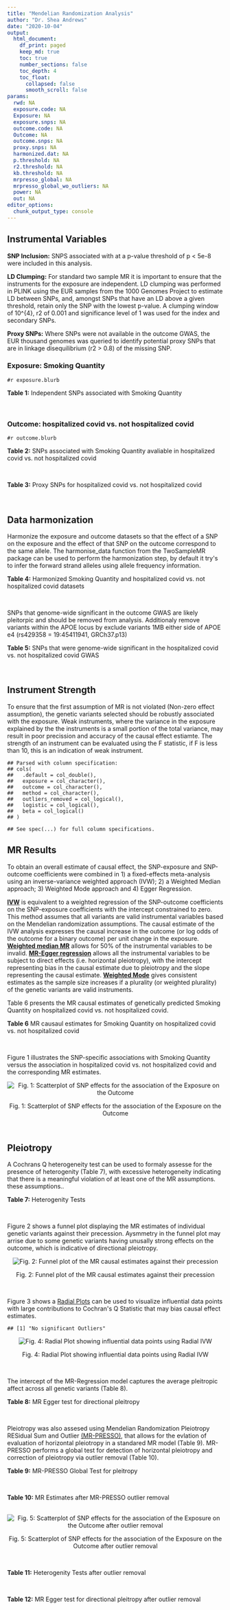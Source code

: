 ```yaml
---
title: "Mendelian Randomization Analysis"
author: "Dr. Shea Andrews"
date: "2020-10-04"
output:
  html_document:
    df_print: paged
    keep_md: true
    toc: true
    number_sections: false
    toc_depth: 4
    toc_float:
      collapsed: false
      smooth_scroll: false
params:
  rwd: NA
  exposure.code: NA
  Exposure: NA
  exposure.snps: NA
  outcome.code: NA
  Outcome: NA
  outcome.snps: NA
  proxy.snps: NA
  harmonized.dat: NA
  p.threshold: NA
  r2.threshold: NA
  kb.threshold: NA
  mrpresso_global: NA
  mrpresso_global_wo_outliers: NA
  power: NA
  out: NA
editor_options:
  chunk_output_type: console
---
```







## Instrumental Variables
**SNP Inclusion:** SNPS associated with at a p-value threshold of p < 5e-8 were included in this analysis.
<br>

**LD Clumping:** For standard two sample MR it is important to ensure that the instruments for the exposure are independent. LD clumping was performed in PLINK using the EUR samples from the 1000 Genomes Project to estimate LD between SNPs, and, amongst SNPs that have an LD above a given threshold, retain only the SNP with the lowest p-value. A clumping window of 10^{4}, r2 of 0.001 and significance level of 1 was used for the index and secondary SNPs.
<br>

**Proxy SNPs:** Where SNPs were not available in the outcome GWAS, the EUR thousand genomes was queried to identify potential proxy SNPs that are in linkage disequilibrium (r2 > 0.8) of the missing SNP.
<br>

### Exposure: Smoking Quantity
`#r exposure.blurb`
<br>

**Table 1:** Independent SNPs associated with Smoking Quantity
<div data-pagedtable="false">
  <script data-pagedtable-source type="application/json">
{"columns":[{"label":["SNP"],"name":[1],"type":["chr"],"align":["left"]},{"label":["CHROM"],"name":[2],"type":["dbl"],"align":["right"]},{"label":["POS"],"name":[3],"type":["dbl"],"align":["right"]},{"label":["REF"],"name":[4],"type":["chr"],"align":["left"]},{"label":["ALT"],"name":[5],"type":["chr"],"align":["left"]},{"label":["AF"],"name":[6],"type":["dbl"],"align":["right"]},{"label":["BETA"],"name":[7],"type":["dbl"],"align":["right"]},{"label":["SE"],"name":[8],"type":["dbl"],"align":["right"]},{"label":["Z"],"name":[9],"type":["dbl"],"align":["right"]},{"label":["P"],"name":[10],"type":["dbl"],"align":["right"]},{"label":["N"],"name":[11],"type":["dbl"],"align":["right"]},{"label":["TRAIT"],"name":[12],"type":["chr"],"align":["left"]}],"data":[{"1":"rs2072659","2":"1","3":"154548521","4":"C","5":"G","6":"0.1050","7":"-0.0359","8":"0.00526","9":"-6.825095","10":"1.71e-12","11":"263954","12":"smkcpd"},{"1":"rs2084533","2":"3","3":"16872929","4":"C","5":"T","6":"0.3190","7":"0.0166","8":"0.00293","9":"5.665529","10":"1.22e-08","11":"263954","12":"smkcpd"},{"1":"rs7431710","2":"3","3":"48935583","4":"G","5":"A","6":"0.6440","7":"-0.0173","8":"0.00287","9":"-6.027875","10":"1.82e-09","11":"263954","12":"smkcpd"},{"1":"rs11725618","2":"4","3":"67053769","4":"T","5":"C","6":"0.2870","7":"0.0187","8":"0.00319","9":"5.862069","10":"4.67e-09","11":"263954","12":"smkcpd"},{"1":"rs787362","2":"4","3":"67904931","4":"T","5":"A","6":"0.4520","7":"0.0151","8":"0.00276","9":"5.471014","10":"4.50e-08","11":"263954","12":"smkcpd"},{"1":"rs806798","2":"6","3":"26214473","4":"T","5":"C","6":"0.5430","7":"-0.0155","8":"0.00279","9":"-5.555556","10":"2.48e-08","11":"263954","12":"smkcpd"},{"1":"rs215600","2":"7","3":"32333642","4":"G","5":"A","6":"0.6400","7":"-0.0246","8":"0.00287","9":"-8.571429","10":"1.10e-17","11":"263954","12":"smkcpd"},{"1":"rs73229090","2":"8","3":"27442127","4":"C","5":"A","6":"0.1130","7":"0.0282","8":"0.00447","9":"6.308725","10":"2.44e-10","11":"263954","12":"smkcpd"},{"1":"rs58379124","2":"8","3":"42579203","4":"T","5":"C","6":"0.7480","7":"0.0337","8":"0.00331","9":"10.181269","10":"9.00e-25","11":"263954","12":"smkcpd"},{"1":"rs790564","2":"8","3":"64604218","4":"A","5":"C","6":"0.7190","7":"-0.0205","8":"0.00310","9":"-6.612903","10":"3.97e-11","11":"263954","12":"smkcpd"},{"1":"rs3025383","2":"9","3":"136502369","4":"T","5":"C","6":"0.1800","7":"-0.0292","8":"0.00359","9":"-8.133705","10":"2.22e-16","11":"263954","12":"smkcpd"},{"1":"rs7951365","2":"11","3":"16377044","4":"T","5":"C","6":"0.3060","7":"0.0196","8":"0.00301","9":"6.511628","10":"6.63e-11","11":"263954","12":"smkcpd"},{"1":"rs75494138","2":"11","3":"46465361","4":"C","5":"T","6":"0.0618","7":"0.0295","8":"0.00523","9":"5.640535","10":"1.45e-08","11":"263954","12":"smkcpd"},{"1":"rs7928017","2":"11","3":"113448762","4":"C","5":"A","6":"0.4130","7":"-0.0165","8":"0.00280","9":"-5.892857","10":"3.14e-09","11":"263954","12":"smkcpd"},{"1":"rs632811","2":"15","3":"59155050","4":"A","5":"G","6":"0.3510","7":"-0.0190","8":"0.00328","9":"-5.792683","10":"1.03e-08","11":"263954","12":"smkcpd"},{"1":"rs8034191","2":"15","3":"78806023","4":"T","5":"C","6":"0.3280","7":"0.0906","8":"0.00292","9":"31.027397","10":"4.80e-211","11":"263954","12":"smkcpd"},{"1":"rs2386571","2":"16","3":"52074123","4":"A","5":"C","6":"0.5700","7":"-0.0159","8":"0.00278","9":"-5.719424","10":"1.03e-08","11":"263954","12":"smkcpd"},{"1":"rs4785587","2":"16","3":"89772619","4":"G","5":"A","6":"0.5110","7":"-0.0171","8":"0.00283","9":"-6.042403","10":"1.27e-09","11":"263954","12":"smkcpd"},{"1":"rs895330","2":"19","3":"4060707","4":"C","5":"G","6":"0.2060","7":"-0.0198","8":"0.00360","9":"-5.500000","10":"2.68e-08","11":"263954","12":"smkcpd"},{"1":"rs34406232","2":"19","3":"41305530","4":"C","5":"A","6":"0.0259","7":"-0.0739","8":"0.00833","9":"-8.871549","10":"1.33e-18","11":"263954","12":"smkcpd"},{"1":"rs56113850","2":"19","3":"41353107","4":"T","5":"C","6":"0.5680","7":"0.0560","8":"0.00291","9":"19.243986","10":"1.10e-81","11":"263954","12":"smkcpd"},{"1":"rs2424888","2":"20","3":"31047533","4":"G","5":"A","6":"0.4050","7":"0.0170","8":"0.00287","9":"5.923345","10":"2.76e-09","11":"263954","12":"smkcpd"},{"1":"rs2273500","2":"20","3":"61986949","4":"T","5":"C","6":"0.1590","7":"0.0347","8":"0.00398","9":"8.718593","10":"2.47e-18","11":"263954","12":"smkcpd"}],"options":{"columns":{"min":{},"max":[10]},"rows":{"min":[10],"max":[10]},"pages":{}}}
  </script>
</div>
<br>

### Outcome: hospitalized covid vs. not hospitalized covid
`#r outcome.blurb`
<br>

**Table 2:** SNPs associated with Smoking Quantity avaliable in hospitalized covid vs. not hospitalized covid
<div data-pagedtable="false">
  <script data-pagedtable-source type="application/json">
{"columns":[{"label":["SNP"],"name":[1],"type":["chr"],"align":["left"]},{"label":["CHROM"],"name":[2],"type":["dbl"],"align":["right"]},{"label":["POS"],"name":[3],"type":["dbl"],"align":["right"]},{"label":["REF"],"name":[4],"type":["chr"],"align":["left"]},{"label":["ALT"],"name":[5],"type":["chr"],"align":["left"]},{"label":["AF"],"name":[6],"type":["dbl"],"align":["right"]},{"label":["BETA"],"name":[7],"type":["dbl"],"align":["right"]},{"label":["SE"],"name":[8],"type":["dbl"],"align":["right"]},{"label":["Z"],"name":[9],"type":["dbl"],"align":["right"]},{"label":["P"],"name":[10],"type":["dbl"],"align":["right"]},{"label":["N"],"name":[11],"type":["dbl"],"align":["right"]},{"label":["TRAIT"],"name":[12],"type":["chr"],"align":["left"]}],"data":[{"1":"rs2072659","2":"1","3":"154548521","4":"C","5":"G","6":"0.2134","7":"-0.0099952","8":"0.097442","9":"-0.1025759","10":"0.91830","11":"7165","12":"COVID:_hospitalized_vs._not_hospitalized"},{"1":"rs2084533","2":"3","3":"16872929","4":"C","5":"T","6":"0.3862","7":"-0.0450540","8":"0.057095","9":"-0.7891060","10":"0.43000","11":"7268","12":"COVID:_hospitalized_vs._not_hospitalized"},{"1":"rs7431710","2":"3","3":"48935583","4":"G","5":"A","6":"0.6076","7":"0.1066100","8":"0.059693","9":"1.7859716","10":"0.07411","11":"6568","12":"COVID:_hospitalized_vs._not_hospitalized"},{"1":"rs11725618","2":"4","3":"67053769","4":"T","5":"C","6":"0.3450","7":"0.0388830","8":"0.060408","9":"0.6436730","10":"0.51980","11":"7268","12":"COVID:_hospitalized_vs._not_hospitalized"},{"1":"rs787362","2":"4","3":"67904931","4":"T","5":"A","6":"0.4485","7":"0.0718790","8":"0.054700","9":"1.3140585","10":"0.18880","11":"6906","12":"COVID:_hospitalized_vs._not_hospitalized"},{"1":"rs806798","2":"6","3":"26214473","4":"T","5":"C","6":"0.5301","7":"-0.0325650","8":"0.056249","9":"-0.5789436","10":"0.56260","11":"6906","12":"COVID:_hospitalized_vs._not_hospitalized"},{"1":"rs215600","2":"7","3":"32333642","4":"G","5":"A","6":"0.5954","7":"0.0867600","8":"0.058305","9":"1.4880370","10":"0.13670","11":"6906","12":"COVID:_hospitalized_vs._not_hospitalized"},{"1":"rs73229090","2":"8","3":"27442127","4":"C","5":"A","6":"0.2180","7":"-0.0543120","8":"0.089258","9":"-0.6084833","10":"0.54290","11":"7268","12":"COVID:_hospitalized_vs._not_hospitalized"},{"1":"rs58379124","2":"8","3":"42579203","4":"T","5":"C","6":"0.6601","7":"0.0475760","8":"0.062758","9":"0.7580866","10":"0.44840","11":"7268","12":"COVID:_hospitalized_vs._not_hospitalized"},{"1":"rs790564","2":"8","3":"64604218","4":"A","5":"C","6":"0.6611","7":"-0.1236900","8":"0.061019","9":"-2.0270735","10":"0.04265","11":"6906","12":"COVID:_hospitalized_vs._not_hospitalized"},{"1":"rs3025383","2":"9","3":"136502369","4":"T","5":"C","6":"0.2889","7":"0.1222700","8":"0.067448","9":"1.8128039","10":"0.06986","11":"7268","12":"COVID:_hospitalized_vs._not_hospitalized"},{"1":"rs7951365","2":"11","3":"16377044","4":"T","5":"C","6":"0.3650","7":"0.0348160","8":"0.059970","9":"0.5805569","10":"0.56150","11":"6465","12":"COVID:_hospitalized_vs._not_hospitalized"},{"1":"rs75494138","2":"11","3":"46465361","4":"C","5":"T","6":"0.2064","7":"0.0542130","8":"0.106570","9":"0.5087079","10":"0.61090","11":"7102","12":"COVID:_hospitalized_vs._not_hospitalized"},{"1":"rs7928017","2":"11","3":"113448762","4":"C","5":"A","6":"0.4526","7":"0.0215940","8":"0.055243","9":"0.3908912","10":"0.69590","11":"7268","12":"COVID:_hospitalized_vs._not_hospitalized"},{"1":"rs632811","2":"15","3":"59155050","4":"A","5":"G","6":"0.3964","7":"-0.0108700","8":"0.060077","9":"-0.1809345","10":"0.85640","11":"5371","12":"COVID:_hospitalized_vs._not_hospitalized"},{"1":"rs8034191","2":"15","3":"78806023","4":"T","5":"C","6":"0.3890","7":"0.0594530","8":"0.056468","9":"1.0528618","10":"0.29240","11":"7268","12":"COVID:_hospitalized_vs._not_hospitalized"},{"1":"rs2386571","2":"16","3":"52074123","4":"A","5":"C","6":"0.5342","7":"0.0574910","8":"0.054518","9":"1.0545324","10":"0.29160","11":"7165","12":"COVID:_hospitalized_vs._not_hospitalized"},{"1":"rs4785587","2":"16","3":"89772619","4":"G","5":"A","6":"0.5132","7":"0.0635750","8":"0.056692","9":"1.1214104","10":"0.26210","11":"6568","12":"COVID:_hospitalized_vs._not_hospitalized"},{"1":"rs895330","2":"19","3":"4060707","4":"C","5":"G","6":"0.2982","7":"-0.0488770","8":"0.066809","9":"-0.7315930","10":"0.46440","11":"7268","12":"COVID:_hospitalized_vs._not_hospitalized"},{"1":"rs34406232","2":"19","3":"41305530","4":"C","5":"A","6":"0.1801","7":"-0.0474180","8":"0.190050","9":"-0.2495028","10":"0.80300","11":"6793","12":"COVID:_hospitalized_vs._not_hospitalized"},{"1":"rs56113850","2":"19","3":"41353107","4":"T","5":"C","6":"0.5273","7":"0.0250690","8":"0.056481","9":"0.4438484","10":"0.65720","11":"6465","12":"COVID:_hospitalized_vs._not_hospitalized"},{"1":"rs2424888","2":"20","3":"31047533","4":"G","5":"A","6":"0.4452","7":"-0.0690020","8":"0.059858","9":"-1.1527615","10":"0.24900","11":"4906","12":"COVID:_hospitalized_vs._not_hospitalized"},{"1":"rs2273500","2":"20","3":"61986949","4":"T","5":"C","6":"0.2667","7":"0.0790950","8":"0.073244","9":"1.0798837","10":"0.28020","11":"7268","12":"COVID:_hospitalized_vs._not_hospitalized"}],"options":{"columns":{"min":{},"max":[10]},"rows":{"min":[10],"max":[10]},"pages":{}}}
  </script>
</div>
<br>

**Table 3:** Proxy SNPs for hospitalized covid vs. not hospitalized covid
<div data-pagedtable="false">
  <script data-pagedtable-source type="application/json">
{"columns":[{"label":["proxy.outcome"],"name":[1],"type":["lgl"],"align":["right"]},{"label":["target_snp"],"name":[2],"type":["lgl"],"align":["right"]},{"label":["proxy_snp"],"name":[3],"type":["lgl"],"align":["right"]},{"label":["ld.r2"],"name":[4],"type":["lgl"],"align":["right"]},{"label":["Dprime"],"name":[5],"type":["lgl"],"align":["right"]},{"label":["ref.proxy"],"name":[6],"type":["lgl"],"align":["right"]},{"label":["alt.proxy"],"name":[7],"type":["lgl"],"align":["right"]},{"label":["CHROM"],"name":[8],"type":["lgl"],"align":["right"]},{"label":["POS"],"name":[9],"type":["lgl"],"align":["right"]},{"label":["ALT.proxy"],"name":[10],"type":["lgl"],"align":["right"]},{"label":["REF.proxy"],"name":[11],"type":["lgl"],"align":["right"]},{"label":["AF"],"name":[12],"type":["lgl"],"align":["right"]},{"label":["BETA"],"name":[13],"type":["lgl"],"align":["right"]},{"label":["SE"],"name":[14],"type":["lgl"],"align":["right"]},{"label":["P"],"name":[15],"type":["lgl"],"align":["right"]},{"label":["N"],"name":[16],"type":["lgl"],"align":["right"]},{"label":["ref"],"name":[17],"type":["lgl"],"align":["right"]},{"label":["alt"],"name":[18],"type":["lgl"],"align":["right"]},{"label":["ALT"],"name":[19],"type":["lgl"],"align":["right"]},{"label":["REF"],"name":[20],"type":["lgl"],"align":["right"]},{"label":["PHASE"],"name":[21],"type":["lgl"],"align":["right"]}],"data":[{"1":"NA","2":"NA","3":"NA","4":"NA","5":"NA","6":"NA","7":"NA","8":"NA","9":"NA","10":"NA","11":"NA","12":"NA","13":"NA","14":"NA","15":"NA","16":"NA","17":"NA","18":"NA","19":"NA","20":"NA","21":"NA"}],"options":{"columns":{"min":{},"max":[10]},"rows":{"min":[10],"max":[10]},"pages":{}}}
  </script>
</div>
<br>

## Data harmonization
Harmonize the exposure and outcome datasets so that the effect of a SNP on the exposure and the effect of that SNP on the outcome correspond to the same allele. The harmonise_data function from the TwoSampleMR package can be used to perform the harmonization step, by default it try's to infer the forward strand alleles using allele frequency information.
<br>

**Table 4:** Harmonized Smoking Quantity and hospitalized covid vs. not hospitalized covid datasets
<div data-pagedtable="false">
  <script data-pagedtable-source type="application/json">
{"columns":[{"label":["SNP"],"name":[1],"type":["chr"],"align":["left"]},{"label":["effect_allele.exposure"],"name":[2],"type":["chr"],"align":["left"]},{"label":["other_allele.exposure"],"name":[3],"type":["chr"],"align":["left"]},{"label":["effect_allele.outcome"],"name":[4],"type":["chr"],"align":["left"]},{"label":["other_allele.outcome"],"name":[5],"type":["chr"],"align":["left"]},{"label":["beta.exposure"],"name":[6],"type":["dbl"],"align":["right"]},{"label":["beta.outcome"],"name":[7],"type":["dbl"],"align":["right"]},{"label":["eaf.exposure"],"name":[8],"type":["dbl"],"align":["right"]},{"label":["eaf.outcome"],"name":[9],"type":["dbl"],"align":["right"]},{"label":["remove"],"name":[10],"type":["lgl"],"align":["right"]},{"label":["palindromic"],"name":[11],"type":["lgl"],"align":["right"]},{"label":["ambiguous"],"name":[12],"type":["lgl"],"align":["right"]},{"label":["id.outcome"],"name":[13],"type":["chr"],"align":["left"]},{"label":["chr.outcome"],"name":[14],"type":["dbl"],"align":["right"]},{"label":["pos.outcome"],"name":[15],"type":["dbl"],"align":["right"]},{"label":["se.outcome"],"name":[16],"type":["dbl"],"align":["right"]},{"label":["z.outcome"],"name":[17],"type":["dbl"],"align":["right"]},{"label":["pval.outcome"],"name":[18],"type":["dbl"],"align":["right"]},{"label":["samplesize.outcome"],"name":[19],"type":["dbl"],"align":["right"]},{"label":["outcome"],"name":[20],"type":["chr"],"align":["left"]},{"label":["mr_keep.outcome"],"name":[21],"type":["lgl"],"align":["right"]},{"label":["pval_origin.outcome"],"name":[22],"type":["chr"],"align":["left"]},{"label":["chr.exposure"],"name":[23],"type":["dbl"],"align":["right"]},{"label":["pos.exposure"],"name":[24],"type":["dbl"],"align":["right"]},{"label":["se.exposure"],"name":[25],"type":["dbl"],"align":["right"]},{"label":["z.exposure"],"name":[26],"type":["dbl"],"align":["right"]},{"label":["pval.exposure"],"name":[27],"type":["dbl"],"align":["right"]},{"label":["samplesize.exposure"],"name":[28],"type":["dbl"],"align":["right"]},{"label":["exposure"],"name":[29],"type":["chr"],"align":["left"]},{"label":["mr_keep.exposure"],"name":[30],"type":["lgl"],"align":["right"]},{"label":["pval_origin.exposure"],"name":[31],"type":["chr"],"align":["left"]},{"label":["id.exposure"],"name":[32],"type":["chr"],"align":["left"]},{"label":["action"],"name":[33],"type":["dbl"],"align":["right"]},{"label":["mr_keep"],"name":[34],"type":["lgl"],"align":["right"]},{"label":["pt"],"name":[35],"type":["dbl"],"align":["right"]},{"label":["pleitropy_keep"],"name":[36],"type":["lgl"],"align":["right"]},{"label":["mrpresso_RSSobs"],"name":[37],"type":["lgl"],"align":["right"]},{"label":["mrpresso_pval"],"name":[38],"type":["lgl"],"align":["right"]},{"label":["mrpresso_keep"],"name":[39],"type":["lgl"],"align":["right"]}],"data":[{"1":"rs11725618","2":"C","3":"T","4":"C","5":"T","6":"0.0187","7":"0.0388830","8":"0.2870","9":"0.3450","10":"FALSE","11":"FALSE","12":"FALSE","13":"ZlJSBH","14":"4","15":"67053769","16":"0.060408","17":"0.6436730","18":"0.51980","19":"7268","20":"covidhgi2020anaB1v3","21":"TRUE","22":"reported","23":"4","24":"67053769","25":"0.00319","26":"5.862069","27":"4.67e-09","28":"263954","29":"Liu2019smkcpd","30":"TRUE","31":"reported","32":"rwafvT","33":"2","34":"TRUE","35":"5e-08","36":"TRUE","37":"NA","38":"NA","39":"TRUE"},{"1":"rs2072659","2":"G","3":"C","4":"G","5":"C","6":"-0.0359","7":"-0.0099952","8":"0.1050","9":"0.2134","10":"FALSE","11":"TRUE","12":"FALSE","13":"ZlJSBH","14":"1","15":"154548521","16":"0.097442","17":"-0.1025759","18":"0.91830","19":"7165","20":"covidhgi2020anaB1v3","21":"TRUE","22":"reported","23":"1","24":"154548521","25":"0.00526","26":"-6.825095","27":"1.71e-12","28":"263954","29":"Liu2019smkcpd","30":"TRUE","31":"reported","32":"rwafvT","33":"2","34":"TRUE","35":"5e-08","36":"TRUE","37":"NA","38":"NA","39":"TRUE"},{"1":"rs2084533","2":"T","3":"C","4":"T","5":"C","6":"0.0166","7":"-0.0450540","8":"0.3190","9":"0.3862","10":"FALSE","11":"FALSE","12":"FALSE","13":"ZlJSBH","14":"3","15":"16872929","16":"0.057095","17":"-0.7891060","18":"0.43000","19":"7268","20":"covidhgi2020anaB1v3","21":"TRUE","22":"reported","23":"3","24":"16872929","25":"0.00293","26":"5.665529","27":"1.22e-08","28":"263954","29":"Liu2019smkcpd","30":"TRUE","31":"reported","32":"rwafvT","33":"2","34":"TRUE","35":"5e-08","36":"TRUE","37":"NA","38":"NA","39":"TRUE"},{"1":"rs215600","2":"A","3":"G","4":"A","5":"G","6":"-0.0246","7":"0.0867600","8":"0.6400","9":"0.5954","10":"FALSE","11":"FALSE","12":"FALSE","13":"ZlJSBH","14":"7","15":"32333642","16":"0.058305","17":"1.4880370","18":"0.13670","19":"6906","20":"covidhgi2020anaB1v3","21":"TRUE","22":"reported","23":"7","24":"32333642","25":"0.00287","26":"-8.571429","27":"1.10e-17","28":"263954","29":"Liu2019smkcpd","30":"TRUE","31":"reported","32":"rwafvT","33":"2","34":"TRUE","35":"5e-08","36":"TRUE","37":"NA","38":"NA","39":"TRUE"},{"1":"rs2273500","2":"C","3":"T","4":"C","5":"T","6":"0.0347","7":"0.0790950","8":"0.1590","9":"0.2667","10":"FALSE","11":"FALSE","12":"FALSE","13":"ZlJSBH","14":"20","15":"61986949","16":"0.073244","17":"1.0798837","18":"0.28020","19":"7268","20":"covidhgi2020anaB1v3","21":"TRUE","22":"reported","23":"20","24":"61986949","25":"0.00398","26":"8.718593","27":"2.47e-18","28":"263954","29":"Liu2019smkcpd","30":"TRUE","31":"reported","32":"rwafvT","33":"2","34":"TRUE","35":"5e-08","36":"TRUE","37":"NA","38":"NA","39":"TRUE"},{"1":"rs2386571","2":"C","3":"A","4":"C","5":"A","6":"-0.0159","7":"0.0574910","8":"0.5700","9":"0.5342","10":"FALSE","11":"FALSE","12":"FALSE","13":"ZlJSBH","14":"16","15":"52074123","16":"0.054518","17":"1.0545324","18":"0.29160","19":"7165","20":"covidhgi2020anaB1v3","21":"TRUE","22":"reported","23":"16","24":"52074123","25":"0.00278","26":"-5.719424","27":"1.03e-08","28":"263954","29":"Liu2019smkcpd","30":"TRUE","31":"reported","32":"rwafvT","33":"2","34":"TRUE","35":"5e-08","36":"TRUE","37":"NA","38":"NA","39":"TRUE"},{"1":"rs2424888","2":"A","3":"G","4":"A","5":"G","6":"0.0170","7":"-0.0690020","8":"0.4050","9":"0.4452","10":"FALSE","11":"FALSE","12":"FALSE","13":"ZlJSBH","14":"20","15":"31047533","16":"0.059858","17":"-1.1527615","18":"0.24900","19":"4906","20":"covidhgi2020anaB1v3","21":"TRUE","22":"reported","23":"20","24":"31047533","25":"0.00287","26":"5.923345","27":"2.76e-09","28":"263954","29":"Liu2019smkcpd","30":"TRUE","31":"reported","32":"rwafvT","33":"2","34":"TRUE","35":"5e-08","36":"TRUE","37":"NA","38":"NA","39":"TRUE"},{"1":"rs3025383","2":"C","3":"T","4":"C","5":"T","6":"-0.0292","7":"0.1222700","8":"0.1800","9":"0.2889","10":"FALSE","11":"FALSE","12":"FALSE","13":"ZlJSBH","14":"9","15":"136502369","16":"0.067448","17":"1.8128039","18":"0.06986","19":"7268","20":"covidhgi2020anaB1v3","21":"TRUE","22":"reported","23":"9","24":"136502369","25":"0.00359","26":"-8.133705","27":"2.22e-16","28":"263954","29":"Liu2019smkcpd","30":"TRUE","31":"reported","32":"rwafvT","33":"2","34":"TRUE","35":"5e-08","36":"TRUE","37":"NA","38":"NA","39":"TRUE"},{"1":"rs34406232","2":"A","3":"C","4":"A","5":"C","6":"-0.0739","7":"-0.0474180","8":"0.0259","9":"0.1801","10":"FALSE","11":"FALSE","12":"FALSE","13":"ZlJSBH","14":"19","15":"41305530","16":"0.190050","17":"-0.2495028","18":"0.80300","19":"6793","20":"covidhgi2020anaB1v3","21":"TRUE","22":"reported","23":"19","24":"41305530","25":"0.00833","26":"-8.871549","27":"1.33e-18","28":"263954","29":"Liu2019smkcpd","30":"TRUE","31":"reported","32":"rwafvT","33":"2","34":"TRUE","35":"5e-08","36":"TRUE","37":"NA","38":"NA","39":"TRUE"},{"1":"rs4785587","2":"A","3":"G","4":"A","5":"G","6":"-0.0171","7":"0.0635750","8":"0.5110","9":"0.5132","10":"FALSE","11":"FALSE","12":"FALSE","13":"ZlJSBH","14":"16","15":"89772619","16":"0.056692","17":"1.1214104","18":"0.26210","19":"6568","20":"covidhgi2020anaB1v3","21":"TRUE","22":"reported","23":"16","24":"89772619","25":"0.00283","26":"-6.042403","27":"1.27e-09","28":"263954","29":"Liu2019smkcpd","30":"TRUE","31":"reported","32":"rwafvT","33":"2","34":"TRUE","35":"5e-08","36":"TRUE","37":"NA","38":"NA","39":"TRUE"},{"1":"rs56113850","2":"C","3":"T","4":"C","5":"T","6":"0.0560","7":"0.0250690","8":"0.5680","9":"0.5273","10":"FALSE","11":"FALSE","12":"FALSE","13":"ZlJSBH","14":"19","15":"41353107","16":"0.056481","17":"0.4438484","18":"0.65720","19":"6465","20":"covidhgi2020anaB1v3","21":"TRUE","22":"reported","23":"19","24":"41353107","25":"0.00291","26":"19.243986","27":"1.10e-81","28":"263954","29":"Liu2019smkcpd","30":"TRUE","31":"reported","32":"rwafvT","33":"2","34":"TRUE","35":"5e-08","36":"TRUE","37":"NA","38":"NA","39":"TRUE"},{"1":"rs58379124","2":"C","3":"T","4":"C","5":"T","6":"0.0337","7":"0.0475760","8":"0.7480","9":"0.6601","10":"FALSE","11":"FALSE","12":"FALSE","13":"ZlJSBH","14":"8","15":"42579203","16":"0.062758","17":"0.7580866","18":"0.44840","19":"7268","20":"covidhgi2020anaB1v3","21":"TRUE","22":"reported","23":"8","24":"42579203","25":"0.00331","26":"10.181269","27":"9.00e-25","28":"263954","29":"Liu2019smkcpd","30":"TRUE","31":"reported","32":"rwafvT","33":"2","34":"TRUE","35":"5e-08","36":"TRUE","37":"NA","38":"NA","39":"TRUE"},{"1":"rs632811","2":"G","3":"A","4":"G","5":"A","6":"-0.0190","7":"-0.0108700","8":"0.3510","9":"0.3964","10":"FALSE","11":"FALSE","12":"FALSE","13":"ZlJSBH","14":"15","15":"59155050","16":"0.060077","17":"-0.1809345","18":"0.85640","19":"5371","20":"covidhgi2020anaB1v3","21":"TRUE","22":"reported","23":"15","24":"59155050","25":"0.00328","26":"-5.792683","27":"1.03e-08","28":"263954","29":"Liu2019smkcpd","30":"TRUE","31":"reported","32":"rwafvT","33":"2","34":"TRUE","35":"5e-08","36":"TRUE","37":"NA","38":"NA","39":"TRUE"},{"1":"rs73229090","2":"A","3":"C","4":"A","5":"C","6":"0.0282","7":"-0.0543120","8":"0.1130","9":"0.2180","10":"FALSE","11":"FALSE","12":"FALSE","13":"ZlJSBH","14":"8","15":"27442127","16":"0.089258","17":"-0.6084833","18":"0.54290","19":"7268","20":"covidhgi2020anaB1v3","21":"TRUE","22":"reported","23":"8","24":"27442127","25":"0.00447","26":"6.308725","27":"2.44e-10","28":"263954","29":"Liu2019smkcpd","30":"TRUE","31":"reported","32":"rwafvT","33":"2","34":"TRUE","35":"5e-08","36":"TRUE","37":"NA","38":"NA","39":"TRUE"},{"1":"rs7431710","2":"A","3":"G","4":"A","5":"G","6":"-0.0173","7":"0.1066100","8":"0.6440","9":"0.6076","10":"FALSE","11":"FALSE","12":"FALSE","13":"ZlJSBH","14":"3","15":"48935583","16":"0.059693","17":"1.7859716","18":"0.07411","19":"6568","20":"covidhgi2020anaB1v3","21":"TRUE","22":"reported","23":"3","24":"48935583","25":"0.00287","26":"-6.027875","27":"1.82e-09","28":"263954","29":"Liu2019smkcpd","30":"TRUE","31":"reported","32":"rwafvT","33":"2","34":"TRUE","35":"5e-08","36":"TRUE","37":"NA","38":"NA","39":"TRUE"},{"1":"rs75494138","2":"T","3":"C","4":"T","5":"C","6":"0.0295","7":"0.0542130","8":"0.0618","9":"0.2064","10":"FALSE","11":"FALSE","12":"FALSE","13":"ZlJSBH","14":"11","15":"46465361","16":"0.106570","17":"0.5087079","18":"0.61090","19":"7102","20":"covidhgi2020anaB1v3","21":"TRUE","22":"reported","23":"11","24":"46465361","25":"0.00523","26":"5.640535","27":"1.45e-08","28":"263954","29":"Liu2019smkcpd","30":"TRUE","31":"reported","32":"rwafvT","33":"2","34":"TRUE","35":"5e-08","36":"TRUE","37":"NA","38":"NA","39":"TRUE"},{"1":"rs787362","2":"A","3":"T","4":"A","5":"T","6":"0.0151","7":"0.0718790","8":"0.4520","9":"0.4485","10":"FALSE","11":"TRUE","12":"TRUE","13":"ZlJSBH","14":"4","15":"67904931","16":"0.054700","17":"1.3140585","18":"0.18880","19":"6906","20":"covidhgi2020anaB1v3","21":"TRUE","22":"reported","23":"4","24":"67904931","25":"0.00276","26":"5.471014","27":"4.50e-08","28":"263954","29":"Liu2019smkcpd","30":"TRUE","31":"reported","32":"rwafvT","33":"2","34":"FALSE","35":"5e-08","36":"TRUE","37":"NA","38":"NA","39":"NA"},{"1":"rs790564","2":"C","3":"A","4":"C","5":"A","6":"-0.0205","7":"-0.1236900","8":"0.7190","9":"0.6611","10":"FALSE","11":"FALSE","12":"FALSE","13":"ZlJSBH","14":"8","15":"64604218","16":"0.061019","17":"-2.0270735","18":"0.04265","19":"6906","20":"covidhgi2020anaB1v3","21":"TRUE","22":"reported","23":"8","24":"64604218","25":"0.00310","26":"-6.612903","27":"3.97e-11","28":"263954","29":"Liu2019smkcpd","30":"TRUE","31":"reported","32":"rwafvT","33":"2","34":"TRUE","35":"5e-08","36":"TRUE","37":"NA","38":"NA","39":"TRUE"},{"1":"rs7928017","2":"A","3":"C","4":"A","5":"C","6":"-0.0165","7":"0.0215940","8":"0.4130","9":"0.4526","10":"FALSE","11":"FALSE","12":"FALSE","13":"ZlJSBH","14":"11","15":"113448762","16":"0.055243","17":"0.3908912","18":"0.69590","19":"7268","20":"covidhgi2020anaB1v3","21":"TRUE","22":"reported","23":"11","24":"113448762","25":"0.00280","26":"-5.892857","27":"3.14e-09","28":"263954","29":"Liu2019smkcpd","30":"TRUE","31":"reported","32":"rwafvT","33":"2","34":"TRUE","35":"5e-08","36":"TRUE","37":"NA","38":"NA","39":"TRUE"},{"1":"rs7951365","2":"C","3":"T","4":"C","5":"T","6":"0.0196","7":"0.0348160","8":"0.3060","9":"0.3650","10":"FALSE","11":"FALSE","12":"FALSE","13":"ZlJSBH","14":"11","15":"16377044","16":"0.059970","17":"0.5805569","18":"0.56150","19":"6465","20":"covidhgi2020anaB1v3","21":"TRUE","22":"reported","23":"11","24":"16377044","25":"0.00301","26":"6.511628","27":"6.63e-11","28":"263954","29":"Liu2019smkcpd","30":"TRUE","31":"reported","32":"rwafvT","33":"2","34":"TRUE","35":"5e-08","36":"TRUE","37":"NA","38":"NA","39":"TRUE"},{"1":"rs8034191","2":"C","3":"T","4":"C","5":"T","6":"0.0906","7":"0.0594530","8":"0.3280","9":"0.3890","10":"FALSE","11":"FALSE","12":"FALSE","13":"ZlJSBH","14":"15","15":"78806023","16":"0.056468","17":"1.0528618","18":"0.29240","19":"7268","20":"covidhgi2020anaB1v3","21":"TRUE","22":"reported","23":"15","24":"78806023","25":"0.00292","26":"31.027397","27":"1.00e-200","28":"263954","29":"Liu2019smkcpd","30":"TRUE","31":"reported","32":"rwafvT","33":"2","34":"TRUE","35":"5e-08","36":"TRUE","37":"NA","38":"NA","39":"TRUE"},{"1":"rs806798","2":"C","3":"T","4":"C","5":"T","6":"-0.0155","7":"-0.0325650","8":"0.5430","9":"0.5301","10":"FALSE","11":"FALSE","12":"FALSE","13":"ZlJSBH","14":"6","15":"26214473","16":"0.056249","17":"-0.5789436","18":"0.56260","19":"6906","20":"covidhgi2020anaB1v3","21":"TRUE","22":"reported","23":"6","24":"26214473","25":"0.00279","26":"-5.555556","27":"2.48e-08","28":"263954","29":"Liu2019smkcpd","30":"TRUE","31":"reported","32":"rwafvT","33":"2","34":"TRUE","35":"5e-08","36":"TRUE","37":"NA","38":"NA","39":"TRUE"},{"1":"rs895330","2":"G","3":"C","4":"G","5":"C","6":"-0.0198","7":"-0.0488770","8":"0.2060","9":"0.2982","10":"FALSE","11":"TRUE","12":"FALSE","13":"ZlJSBH","14":"19","15":"4060707","16":"0.066809","17":"-0.7315930","18":"0.46440","19":"7268","20":"covidhgi2020anaB1v3","21":"TRUE","22":"reported","23":"19","24":"4060707","25":"0.00360","26":"-5.500000","27":"2.68e-08","28":"263954","29":"Liu2019smkcpd","30":"TRUE","31":"reported","32":"rwafvT","33":"2","34":"TRUE","35":"5e-08","36":"TRUE","37":"NA","38":"NA","39":"TRUE"}],"options":{"columns":{"min":{},"max":[10]},"rows":{"min":[10],"max":[10]},"pages":{}}}
  </script>
</div>
<br>

SNPs that genome-wide significant in the outcome GWAS are likely pleitorpic and should be removed from analysis. Additionaly remove variants within the APOE locus by exclude variants 1MB either side of APOE e4 (rs429358 = 19:45411941, GRCh37.p13)
<br>


**Table 5:** SNPs that were genome-wide significant in the hospitalized covid vs. not hospitalized covid GWAS
<div data-pagedtable="false">
  <script data-pagedtable-source type="application/json">
{"columns":[{"label":["SNP"],"name":[1],"type":["chr"],"align":["left"]},{"label":["chr.outcome"],"name":[2],"type":["dbl"],"align":["right"]},{"label":["pos.outcome"],"name":[3],"type":["dbl"],"align":["right"]},{"label":["pval.exposure"],"name":[4],"type":["dbl"],"align":["right"]},{"label":["pval.outcome"],"name":[5],"type":["dbl"],"align":["right"]}],"data":[],"options":{"columns":{"min":{},"max":[10]},"rows":{"min":[10],"max":[10]},"pages":{}}}
  </script>
</div>
<br>


## Instrument Strength
To ensure that the first assumption of MR is not violated (Non-zero effect assumption), the genetic variants selected should be robustly associated with the exposure. Weak instruments, where the variance in the exposure explained by the the instruments is a small portion of the total variance, may result in poor precission and accuracy of the causal effect estiamte. The strength of an instrument can be evaluated using the F statistic, if F is less than 10, this is an indication of weak instrument.


```
## Parsed with column specification:
## cols(
##   .default = col_double(),
##   exposure = col_character(),
##   outcome = col_character(),
##   method = col_character(),
##   outliers_removed = col_logical(),
##   logistic = col_logical(),
##   beta = col_logical()
## )
```

```
## See spec(...) for full column specifications.
```

<div data-pagedtable="false">
  <script data-pagedtable-source type="application/json">
{"columns":[{"label":["outliers_removed"],"name":[1],"type":["lgl"],"align":["right"]},{"label":["pve.exposure"],"name":[2],"type":["dbl"],"align":["right"]},{"label":["F"],"name":[3],"type":["dbl"],"align":["right"]},{"label":["Alpha"],"name":[4],"type":["dbl"],"align":["right"]},{"label":["NCP"],"name":[5],"type":["dbl"],"align":["right"]},{"label":["Power"],"name":[6],"type":["dbl"],"align":["right"]}],"data":[{"1":"FALSE","2":"0.008433387","3":"102.0347","4":"0.05","5":"0.5662264","6":"0.1169624"}],"options":{"columns":{"min":{},"max":[10]},"rows":{"min":[10],"max":[10]},"pages":{}}}
  </script>
</div>

##  MR Results
To obtain an overall estimate of causal effect, the SNP-exposure and SNP-outcome coefficients were combined in 1) a fixed-effects meta-analysis using an inverse-variance weighted approach (IVW); 2) a Weighted Median approach; 3) Weighted Mode approach and 4) Egger Regression.


[**IVW**](https://doi.org/10.1002/gepi.21758) is equivalent to a weighted regression of the SNP-outcome coefficients on the SNP-exposure coefficients with the intercept constrained to zero. This method assumes that all variants are valid instrumental variables based on the Mendelian randomization assumptions. The causal estimate of the IVW analysis expresses the causal increase in the outcome (or log odds of the outcome for a binary outcome) per unit change in the exposure. [**Weighted median MR**](https://doi.org/10.1002/gepi.21965) allows for 50% of the instrumental variables to be invalid. [**MR-Egger regression**](https://doi.org/10.1093/ije/dyw220) allows all the instrumental variables to be subject to direct effects (i.e. horizontal pleiotropy), with the intercept representing bias in the causal estimate due to pleiotropy and the slope representing the causal estimate. [**Weighted Mode**](https://doi.org/10.1093/ije/dyx102) gives consistent estimates as the sample size increases if a plurality (or weighted plurality) of the genetic variants are valid instruments.
<br>



Table 6 presents the MR causal estimates of genetically predicted Smoking Quantity on hospitalized covid vs. not hospitalized covid.
<br>

**Table 6** MR causaul estimates for Smoking Quantity on hospitalized covid vs. not hospitalized covid
<div data-pagedtable="false">
  <script data-pagedtable-source type="application/json">
{"columns":[{"label":["id.exposure"],"name":[1],"type":["chr"],"align":["left"]},{"label":["id.outcome"],"name":[2],"type":["chr"],"align":["left"]},{"label":["outcome"],"name":[3],"type":["fctr"],"align":["left"]},{"label":["exposure"],"name":[4],"type":["fctr"],"align":["left"]},{"label":["method"],"name":[5],"type":["fctr"],"align":["left"]},{"label":["nsnp"],"name":[6],"type":["int"],"align":["right"]},{"label":["b"],"name":[7],"type":["dbl"],"align":["right"]},{"label":["se"],"name":[8],"type":["dbl"],"align":["right"]},{"label":["pval"],"name":[9],"type":["dbl"],"align":["right"]}],"data":[{"1":"rwafvT","2":"ZlJSBH","3":"covidhgi2020anaB1v3","4":"Liu2019smkcpd","5":"Inverse variance weighted (fixed effects)","6":"22","7":"0.2311793","8":"0.4084985","9":"0.5714452"},{"1":"rwafvT","2":"ZlJSBH","3":"covidhgi2020anaB1v3","4":"Liu2019smkcpd","5":"Weighted median","6":"22","7":"0.6494348","8":"0.5572009","9":"0.2438042"},{"1":"rwafvT","2":"ZlJSBH","3":"covidhgi2020anaB1v3","4":"Liu2019smkcpd","5":"Weighted mode","6":"22","7":"0.7354208","8":"0.5012718","9":"0.1571635"},{"1":"rwafvT","2":"ZlJSBH","3":"covidhgi2020anaB1v3","4":"Liu2019smkcpd","5":"MR Egger","6":"22","7":"1.1401790","8":"0.7181896","9":"0.1280672"}],"options":{"columns":{"min":{},"max":[10]},"rows":{"min":[10],"max":[10]},"pages":{}}}
  </script>
</div>
<br>

Figure 1 illustrates the SNP-specific associations with Smoking Quantity versus the association in hospitalized covid vs. not hospitalized covid and the corresponding MR estimates.
<br>

<div class="figure" style="text-align: center">
<img src="/sc/arion/projects/LOAD/shea/Projects/MRcovid/results/MRcovid/Liu2019smkcpd/covidhgi2020anaB1v3/Liu2019smkcpd_5e-8_covidhgi2020anaB1v3_MR_Analaysis_files/figure-html/scatter_plot-1.png" alt="Fig. 1: Scatterplot of SNP effects for the association of the Exposure on the Outcome"  />
<p class="caption">Fig. 1: Scatterplot of SNP effects for the association of the Exposure on the Outcome</p>
</div>
<br>


## Pleiotropy
A Cochrans Q heterogeneity test can be used to formaly assesse for the presence of heterogenity (Table 7), with excessive heterogeneity indicating that there is a meaningful violation of at least one of the MR assumptions.
these assumptions..
<br>

**Table 7:** Heterogenity Tests
<div data-pagedtable="false">
  <script data-pagedtable-source type="application/json">
{"columns":[{"label":["id.exposure"],"name":[1],"type":["chr"],"align":["left"]},{"label":["id.outcome"],"name":[2],"type":["chr"],"align":["left"]},{"label":["outcome"],"name":[3],"type":["fctr"],"align":["left"]},{"label":["exposure"],"name":[4],"type":["fctr"],"align":["left"]},{"label":["method"],"name":[5],"type":["fctr"],"align":["left"]},{"label":["Q"],"name":[6],"type":["dbl"],"align":["right"]},{"label":["Q_df"],"name":[7],"type":["dbl"],"align":["right"]},{"label":["Q_pval"],"name":[8],"type":["dbl"],"align":["right"]}],"data":[{"1":"rwafvT","2":"ZlJSBH","3":"covidhgi2020anaB1v3","4":"Liu2019smkcpd","5":"MR Egger","6":"19.98751","7":"20","8":"0.4587113"},{"1":"rwafvT","2":"ZlJSBH","3":"covidhgi2020anaB1v3","4":"Liu2019smkcpd","5":"Inverse variance weighted","6":"22.35558","7":"21","8":"0.3792735"}],"options":{"columns":{"min":{},"max":[10]},"rows":{"min":[10],"max":[10]},"pages":{}}}
  </script>
</div>
<br>

Figure 2 shows a funnel plot displaying the MR estimates of individual genetic variants against their precession. Aysmmetry in the funnel plot may arrise due to some genetic variants having unusally strong effects on the outcome, which is indicative of directional pleiotropy.
<br>

<div class="figure" style="text-align: center">
<img src="/sc/arion/projects/LOAD/shea/Projects/MRcovid/results/MRcovid/Liu2019smkcpd/covidhgi2020anaB1v3/Liu2019smkcpd_5e-8_covidhgi2020anaB1v3_MR_Analaysis_files/figure-html/funnel_plot-1.png" alt="Fig. 2: Funnel plot of the MR causal estimates against their precession"  />
<p class="caption">Fig. 2: Funnel plot of the MR causal estimates against their precession</p>
</div>
<br>

Figure 3 shows a [Radial Plots](https://github.com/WSpiller/RadialMR) can be used to visualize influential data points with large contributions to Cochran's Q Statistic that may bias causal effect estimates.




```
## [1] "No significant Outliers"
```

<div class="figure" style="text-align: center">
<img src="/sc/arion/projects/LOAD/shea/Projects/MRcovid/results/MRcovid/Liu2019smkcpd/covidhgi2020anaB1v3/Liu2019smkcpd_5e-8_covidhgi2020anaB1v3_MR_Analaysis_files/figure-html/Radial_Plot-1.png" alt="Fig. 4: Radial Plot showing influential data points using Radial IVW"  />
<p class="caption">Fig. 4: Radial Plot showing influential data points using Radial IVW</p>
</div>
<br>

The intercept of the MR-Regression model captures the average pleitropic affect across all genetic variants (Table 8).
<br>

**Table 8:** MR Egger test for directional pleitropy
<div data-pagedtable="false">
  <script data-pagedtable-source type="application/json">
{"columns":[{"label":["id.exposure"],"name":[1],"type":["chr"],"align":["left"]},{"label":["id.outcome"],"name":[2],"type":["chr"],"align":["left"]},{"label":["outcome"],"name":[3],"type":["fctr"],"align":["left"]},{"label":["exposure"],"name":[4],"type":["fctr"],"align":["left"]},{"label":["egger_intercept"],"name":[5],"type":["dbl"],"align":["right"]},{"label":["se"],"name":[6],"type":["dbl"],"align":["right"]},{"label":["pval"],"name":[7],"type":["dbl"],"align":["right"]}],"data":[{"1":"rwafvT","2":"ZlJSBH","3":"covidhgi2020anaB1v3","4":"Liu2019smkcpd","5":"-0.03679136","6":"0.02390828","7":"0.139512"}],"options":{"columns":{"min":{},"max":[10]},"rows":{"min":[10],"max":[10]},"pages":{}}}
  </script>
</div>
<br>

Pleiotropy was also assesed using Mendelian Randomization Pleiotropy RESidual Sum and Outlier [(MR-PRESSO)](https://doi.org/10.1038/s41588-018-0099-7), that allows for the evlation of evaluation of horizontal pleiotropy in a standared MR model (Table 9). MR-PRESSO performs a global test for detection of horizontal pleiotropy and correction of pleiotropy via outlier removal (Table 10).
<br>

**Table 9:** MR-PRESSO Global Test for pleitropy
<div data-pagedtable="false">
  <script data-pagedtable-source type="application/json">
{"columns":[{"label":["id.exposure"],"name":[1],"type":["chr"],"align":["left"]},{"label":["id.outcome"],"name":[2],"type":["chr"],"align":["left"]},{"label":["outcome"],"name":[3],"type":["chr"],"align":["left"]},{"label":["exposure"],"name":[4],"type":["chr"],"align":["left"]},{"label":["pt"],"name":[5],"type":["dbl"],"align":["right"]},{"label":["outliers_removed"],"name":[6],"type":["lgl"],"align":["right"]},{"label":["n_outliers"],"name":[7],"type":["dbl"],"align":["right"]},{"label":["RSSobs"],"name":[8],"type":["dbl"],"align":["right"]},{"label":["pval"],"name":[9],"type":["dbl"],"align":["right"]}],"data":[{"1":"rwafvT","2":"ZlJSBH","3":"covidhgi2020anaB1v3","4":"Liu2019smkcpd","5":"5e-08","6":"FALSE","7":"0","8":"24.30976","9":"0.3957"}],"options":{"columns":{"min":{},"max":[10]},"rows":{"min":[10],"max":[10]},"pages":{}}}
  </script>
</div>
<br>


**Table 10:** MR Estimates after MR-PRESSO outlier removal
<div data-pagedtable="false">
  <script data-pagedtable-source type="application/json">
{"columns":[{"label":["id.exposure"],"name":[1],"type":["chr"],"align":["left"]},{"label":["id.outcome"],"name":[2],"type":["chr"],"align":["left"]},{"label":["outcome"],"name":[3],"type":["fctr"],"align":["left"]},{"label":["exposure"],"name":[4],"type":["fctr"],"align":["left"]},{"label":["method"],"name":[5],"type":["fctr"],"align":["left"]},{"label":["nsnp"],"name":[6],"type":["int"],"align":["right"]},{"label":["b"],"name":[7],"type":["dbl"],"align":["right"]},{"label":["se"],"name":[8],"type":["dbl"],"align":["right"]},{"label":["pval"],"name":[9],"type":["dbl"],"align":["right"]}],"data":[{"1":"rwafvT","2":"ZlJSBH","3":"covidhgi2020anaB1v3","4":"Liu2019smkcpd","5":"Inverse variance weighted (fixed effects)","6":"22","7":"0.2311793","8":"0.4084985","9":"0.5714452"},{"1":"rwafvT","2":"ZlJSBH","3":"covidhgi2020anaB1v3","4":"Liu2019smkcpd","5":"Weighted median","6":"22","7":"0.6494348","8":"0.5452368","9":"0.2336120"},{"1":"rwafvT","2":"ZlJSBH","3":"covidhgi2020anaB1v3","4":"Liu2019smkcpd","5":"Weighted mode","6":"22","7":"0.7354208","8":"0.4915988","9":"0.1495378"},{"1":"rwafvT","2":"ZlJSBH","3":"covidhgi2020anaB1v3","4":"Liu2019smkcpd","5":"MR Egger","6":"22","7":"1.1401790","8":"0.7181896","9":"0.1280672"}],"options":{"columns":{"min":{},"max":[10]},"rows":{"min":[10],"max":[10]},"pages":{}}}
  </script>
</div>
<br>

<div class="figure" style="text-align: center">
<img src="/sc/arion/projects/LOAD/shea/Projects/MRcovid/results/MRcovid/Liu2019smkcpd/covidhgi2020anaB1v3/Liu2019smkcpd_5e-8_covidhgi2020anaB1v3_MR_Analaysis_files/figure-html/scatter_plot_outlier-1.png" alt="Fig. 5: Scatterplot of SNP effects for the association of the Exposure on the Outcome after outlier removal"  />
<p class="caption">Fig. 5: Scatterplot of SNP effects for the association of the Exposure on the Outcome after outlier removal</p>
</div>
<br>

**Table 11:** Heterogenity Tests after outlier removal
<div data-pagedtable="false">
  <script data-pagedtable-source type="application/json">
{"columns":[{"label":["id.exposure"],"name":[1],"type":["chr"],"align":["left"]},{"label":["id.outcome"],"name":[2],"type":["chr"],"align":["left"]},{"label":["outcome"],"name":[3],"type":["fctr"],"align":["left"]},{"label":["exposure"],"name":[4],"type":["fctr"],"align":["left"]},{"label":["method"],"name":[5],"type":["fctr"],"align":["left"]},{"label":["Q"],"name":[6],"type":["dbl"],"align":["right"]},{"label":["Q_df"],"name":[7],"type":["dbl"],"align":["right"]},{"label":["Q_pval"],"name":[8],"type":["dbl"],"align":["right"]}],"data":[{"1":"rwafvT","2":"ZlJSBH","3":"covidhgi2020anaB1v3","4":"Liu2019smkcpd","5":"MR Egger","6":"19.98751","7":"20","8":"0.4587113"},{"1":"rwafvT","2":"ZlJSBH","3":"covidhgi2020anaB1v3","4":"Liu2019smkcpd","5":"Inverse variance weighted","6":"22.35558","7":"21","8":"0.3792735"}],"options":{"columns":{"min":{},"max":[10]},"rows":{"min":[10],"max":[10]},"pages":{}}}
  </script>
</div>
<br>

**Table 12:** MR Egger test for directional pleitropy after outlier removal
<div data-pagedtable="false">
  <script data-pagedtable-source type="application/json">
{"columns":[{"label":["id.exposure"],"name":[1],"type":["chr"],"align":["left"]},{"label":["id.outcome"],"name":[2],"type":["chr"],"align":["left"]},{"label":["outcome"],"name":[3],"type":["fctr"],"align":["left"]},{"label":["exposure"],"name":[4],"type":["fctr"],"align":["left"]},{"label":["egger_intercept"],"name":[5],"type":["dbl"],"align":["right"]},{"label":["se"],"name":[6],"type":["dbl"],"align":["right"]},{"label":["pval"],"name":[7],"type":["dbl"],"align":["right"]}],"data":[{"1":"rwafvT","2":"ZlJSBH","3":"covidhgi2020anaB1v3","4":"Liu2019smkcpd","5":"-0.03679136","6":"0.02390828","7":"0.139512"}],"options":{"columns":{"min":{},"max":[10]},"rows":{"min":[10],"max":[10]},"pages":{}}}
  </script>
</div>
<br>
